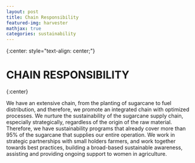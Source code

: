 ```yaml
---
layout: post
title: Chain Responsibility
featured-img: harvester
mathjax: true
categories: sustainability
---
```


{:center: style="text-align: center;"}

# **CHAIN** RESPONSIBILITY
{:center}

We have an extensive chain, from the planting of sugarcane to fuel distribution, and therefore, we promote an integrated chain with optimized processes. We nurture the sustainability of the sugarcane supply chain, especially strategically, regardless of the origin of the raw material. Therefore, we have sustainability programs that already cover more than 95% of the sugarcane that supplies our entire operation. We work in strategic partnerships with small holders farmers, and work together towards best practices, building a broad-based sustainable awareness, assisting and providing ongoing support to women in agriculture.

